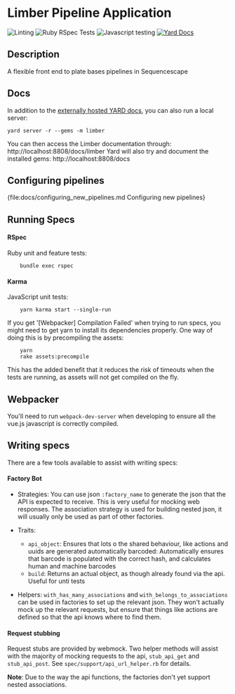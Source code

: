 # Limber Pipeline Application

![Linting](https://github.com/sanger/limber/workflows/Linting/badge.svg)
![Ruby RSpec Tests](https://github.com/sanger/limber/workflows/Ruby%20RSpec%20Tests/badge.svg)
![Javascript testing](https://github.com/sanger/limber/workflows/Javascript%20testing/badge.svg)
[![Yard Docs](http://img.shields.io/badge/yard-docs-blue.svg)](https://www.rubydoc.info/github/sanger/limber)

## Description

A flexible front end to plate bases pipelines in Sequencescape

## Docs

In addition to the [externally hosted YARD docs](https://www.rubydoc.info/github/sanger/limber), you can also run a local server:

```shell
yard server -r --gems -m limber
```

You can then access the Limber documentation through: http://localhost:8808/docs/limber
Yard will also try and document the installed gems: http://localhost:8808/docs

## Configuring pipelines
{file:docs/configuring_new_pipelines.md Configuring new pipelines}

## Running Specs

#### RSpec
Ruby unit and feature tests:

```
    bundle exec rspec
```

#### Karma
JavaScript unit tests:

```
    yarn karma start --single-run
```

If you get '[Webpacker] Compilation Failed' when trying to run specs, you might need to get yarn to install its dependencies properly. One way of doing this is by precompiling the assets:

```
    yarn
    rake assets:precompile
```

This has the added benefit that it reduces the risk of timeouts when the tests are running, as assets will not get compiled on the fly.


Webpacker
---------

You'll need to run `webpack-dev-server` when developing to ensure all the vue.js javascript is correctly compiled.


Writing specs
-------------

There are a few tools available to assist with writing specs:

#### Factory Bot

* Strategies: You can use json `:factory_name` to generate the json that the API is expected to receive. This is very useful for mocking web responses. The association strategy is used for building nested json, it will usually only be used as part of other factories.

* Traits:
    * `api_object`: Ensures that lots o the shared behaviour, like actions and uuids are generated automatically
barcoded: Automatically ensures that barcode is populated with the correct hash, and calculates human and machine barcodes
    * `build`: Returns an actual object, as though already found via the api. Useful for unti tests

* Helpers: `with_has_many_associations` and `with_belongs_to_associations` can be used in factories to set up the relevant json. They won't actually mock up the relevant requests, but ensure that things like actions are defined so that the api knows where to find them.

#### Request stubbing

Request stubs are provided by webmock. Two helper methods will assist with the majority of mocking requests to the api, `stub_api_get` and `stub_api_post`. See `spec/support/api_url_helper.rb` for details.

**Note**: Due to the way the api functions, the factories don't yet support nested associations.
